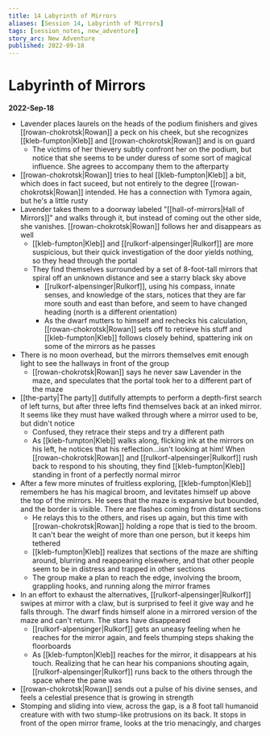 ```yaml
---
title: 14 Labyrinth of Mirrors
aliases: [Session 14, Labyrinth of Mirrors]
tags: [session_notes, new_adventure]
story_arc: New Adventure
published: 2022-09-18
---
```

# Labyrinth of Mirrors
**2022-Sep-18**

- Lavender places laurels on the heads of the podium finishers and gives [[rowan-chokrotsk|Rowan]] a peck on his cheek, but she recognizes [[kleb-fumpton|Kleb]] and [[rowan-chokrotsk|Rowan]] and is on guard
	- The victims of her thievery subtly confront her on the podium, but notice that she seems to be under duress of some sort of magical influence. She agrees to accompany them to the afterparty
- [[rowan-chokrotsk|Rowan]] tries to heal [[kleb-fumpton|Kleb]] a bit, which does in fact suceed, but not entirely to the degree [[rowan-chokrotsk|Rowan]] intended. He has a connection with Tymora again, but he's a little rusty
- Lavender takes them to a doorway labeled "[[hall-of-mirrors|Hall of Mirrors]]" and walks through it, but instead of coming out the other side, she vanishes. [[rowan-chokrotsk|Rowan]] follows her and disappears as well
	- [[kleb-fumpton|Kleb]] and [[rulkorf-alpensinger|Rulkorf]] are more suspicious, but their quick investigation of the door yields nothing, so they head through the portal
	- They find themselves surrounded by a set of 8-foot-tall mirrors that spiral off an unknown distance and see a starry black sky above
		- [[rulkorf-alpensinger|Rulkorf]], using his compass, innate senses, and knowledge of the stars, notices that they are far more south and east than before, and seem to have changed heading (north is a different orientation)
		- As the dwarf mutters to himself and rechecks his calculation, [[rowan-chokrotsk|Rowan]] sets off to retrieve his stuff and [[kleb-fumpton|Kleb]] follows closely behind, spattering ink on some of the mirrors as he passes
- There is no moon overhead, but the mirrors themselves emit enough light to see the hallways in front of the group
	- [[rowan-chokrotsk|Rowan]] says he never saw Lavender in the maze, and speculates that the portal took her to a different part of the maze
- [[the-party|The party]] dutifully attempts to perform a depth-first search of left turns, but after three lefts find themselves back at an inked mirror. It seems like they must have walked through where a mirror used to be, but didn't notice
	- Confused, they retrace their steps and try a different path
	- As [[kleb-fumpton|Kleb]] walks along, flicking ink at the mirrors on his left, he notices that his reflection...isn't looking at him! When [[rowan-chokrotsk|Rowan]] and [[rulkorf-alpensinger|Rulkorf]] rush back to respond to his shouting, they find [[kleb-fumpton|Kleb]] standing in front of a perfectly normal mirror
- After a few more minutes of fruitless exploring, [[kleb-fumpton|Kleb]] remembers he has his magical broom, and levitates himself up above the top of the mirrors. He sees that the maze is expansive but bounded, and the border is visible. There are flashes coming from distant sections
	- He relays this to the others, and rises up again, but this time with [[rowan-chokrotsk|Rowan]] holding a rope that is tied to the broom. It can't bear the weight of more than one person, but it keeps him tethered
	- [[kleb-fumpton|Kleb]] realizes that sections of the maze are shifting around, blurring and reappearing elsewhere, and that other people seem to be in distress and trapped in other sections
	- The group make a plan to reach the edge, involving the broom, grappling hooks, and running along the mirror frames
- In an effort to exhaust the alternatives, [[rulkorf-alpensinger|Rulkorf]] swipes at mirror with a claw, but is surprised to feel it give way and he falls through. The dwarf finds himself alone in a mirrored version of the maze and can't return. The stars have disappeared
	- [[rulkorf-alpensinger|Rulkorf]] gets an uneasy feeling when he reaches for the mirror again, and feels thumping steps shaking the floorboards
	- As [[kleb-fumpton|Kleb]] reaches for the mirror, it disappears at his touch. Realizing that he can hear his companions shouting again, [[rulkorf-alpensinger|Rulkorf]] runs back to the others through the space where the pane was
- [[rowan-chokrotsk|Rowan]] sends out a pulse of his divine senses, and feels a celestial presence that is growing in strength
- Stomping and sliding into view, across the gap, is a 8 foot tall humanoid creature with with two stump-like protrusions on its back. It stops in front of the open mirror frame, looks at the trio menacingly, and charges